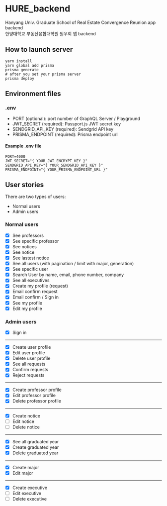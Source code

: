 # HURE_backend

Hanyang Univ. Graduate School of Real Estate Convergence Reunion app backend  
한양대학교 부동산융합대학원 원우회 앱 backend

## How to launch server

```shell
yarn install
yarn global add prisma
prisma generate
# after you set your prisma server
prisma deploy
```

## Environment files

### .env

- PORT (optional): port number of GraphQL Server / Playground
- JWT_SECRET (required): Passport.js JWT secret key
- SENDGRID_API_KEY (required): Sendgrid API key
- PRISMA_ENDPOINT (required): Prisma endpoint url

#### Example .env file

```text
PORT=4000
JWT_SECRET="{ YOUR_JWT_ENCRYPT_KEY }"
SENDGRID_API_KEY="{ YOUR_SENDGRID_API_KEY }"
PRISMA_ENDPOINT="{ YOUR_PRISMA_ENDPOINT_URL }"
```

## User stories

There are two types of users:

- Normal users
- Admin users

### Normal users

- [x] See professors
- [x] See specific professor
- [x] See notices
- [x] See notice
- [x] See lastest notice
- [x] See all users (with pagination / limit with major, generation)
- [x] See specific user
- [x] Search User by name, email, phone number, company
- [x] See all executives
- [x] Create my profile (request)
- [x] Email confirm request
- [x] Email confirm / Sign in
- [x] See my profile
- [x] Edit my profile

### Admin users

- [x] Sign in

---

- [x] Create user profile
- [x] Edit user profile
- [x] Delete user profile
- [x] See all requests
- [x] Confirm requests
- [x] Reject requests

---

- [x] Create professor profile
- [x] Edit professor profile
- [x] Delete professor profile

---

- [x] Create notice
- [ ] Edit notice
- [ ] Delete notice

---

- [x] See all graduated year
- [x] Create graduated year
- [x] Delete graduated year

---

- [x] Create major
- [x] Edit major

---

- [x] Create executive
- [ ] Edit executive
- [ ] Delete executive
